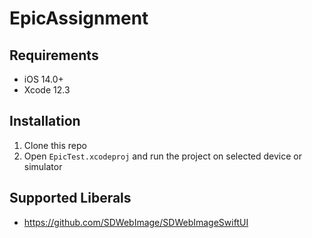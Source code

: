 # EpicAssignment

## Requirements
- iOS 14.0+
- Xcode 12.3

## Installation
1. Clone this repo
2. Open `EpicTest.xcodeproj` and run the project on selected device or simulator

## Supported Liberals 
- https://github.com/SDWebImage/SDWebImageSwiftUI

